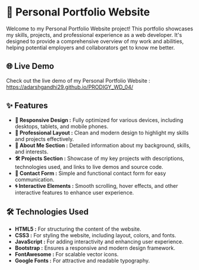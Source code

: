 # 💼 Personal Portfolio Website

Welcome to my Personal Portfolio Website project! This portfolio showcases my skills, projects, and professional experience as a web developer. It's designed to provide a comprehensive overview of my work and abilities, helping potential employers and collaborators get to know me better.

## 🌐 Live Demo

Check out the live demo of my Personal Portfolio Website : https://adarshgandhi29.github.io/PRODIGY_WD_04/

## ✨ Features

- **📱 Responsive Design :** Fully optimized for various devices, including desktops, tablets, and mobile phones.
- **🎨 Professional Layout :** Clean and modern design to highlight my skills and projects effectively.
- **📖 About Me Section :** Detailed information about my background, skills, and interests.
- **🛠️ Projects Section :** Showcase of my key projects with descriptions, technologies used, and links to live demos and source code.
- **📧 Contact Form :** Simple and functional contact form for easy communication.
- **🌀 Interactive Elements :** Smooth scrolling, hover effects, and other interactive features to enhance user experience.

## 🛠️ Technologies Used

- **HTML5 :** For structuring the content of the website.
- **CSS3 :** For styling the website, including layout, colors, and fonts.
- **JavaScript :** For adding interactivity and enhancing user experience.
- **Bootstrap :** Ensures a responsive and modern design framework.
- **FontAwesome :** For scalable vector icons.
- **Google Fonts :** For attractive and readable typography.
